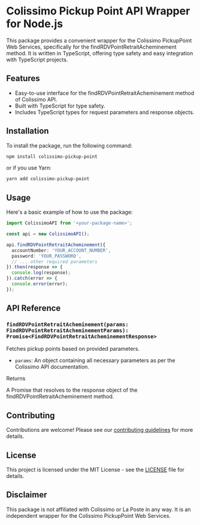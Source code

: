 # Colissimo Pickup Point API Wrapper for Node.js

This package provides a convenient wrapper for the Colissimo PickupPoint Web Services, specifically for the findRDVPointRetraitAcheminement method. It is written in TypeScript, offering type safety and easy integration with TypeScript projects.

## Features

- Easy-to-use interface for the findRDVPointRetraitAcheminement method of Colissimo API.
- Built with TypeScript for type safety.
- Includes TypeScript types for request parameters and response objects.

## Installation

To install the package, run the following command:

```bash
npm install colissimo-pickup-point
```

or if you use Yarn:

```bash
yarn add colissimo-pickup-point
```

## Usage

Here's a basic example of how to use the package:

```typescript
import ColissimoAPI from '<your-package-name>';

const api = new ColissimoAPI();

api.findRDVPointRetraitAcheminement({
  accountNumber: 'YOUR_ACCOUNT_NUMBER',
  password: 'YOUR_PASSWORD',
  // ... other required parameters
}).then(response => {
  console.log(response);
}).catch(error => {
  console.error(error);
});
```

## API Reference

### `findRDVPointRetraitAcheminement(params: FindRDVPointRetraitAcheminementParams): Promise<FindRDVPointRetraitAcheminementResponse>`

Fetches pickup points based on provided parameters.

- `params`: An object containing all necessary parameters as per the Colissimo API documentation.

Returns

A Promise that resolves to the response object of the findRDVPointRetraitAcheminement method.

## Contributing

Contributions are welcome! Please see our [contributing guidelines](CONTRIBUTING.md) for more details.

## License

This project is licensed under the MIT License - see the [LICENSE](LICENSE) file for details.

## Disclaimer

This package is not affiliated with Colissimo or La Poste in any way. It is an independent wrapper for the Colissimo PickupPoint Web Services.
